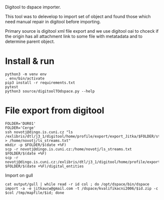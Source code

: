Digitool to dspace importer.

This tool was to delevelop to import set of object and found those which need manual repair in digitool before importing.

Primary source is digitool xml file export and we use digitool oai to chceck if the origin has all attachment link to some file with metatadata and to determine parent object.

# Install & run
```
python3 -m venv env
. env/bin/activate
pip3 install -r requirements.txt
pytest
python3 source/digitoolTOdspace.py --help 
```

# File export from digitool
```
FOLDER='DUR01'
FOLDER='Cerge'
ssh novotj@dingo.is.cuni.cz "ls /exlibris/dtl/j3_1/digitool/home/profile/export/export_Jitka/$FOLDER/streams/ > /home/novotj/ls_streams.txt"
mkdir -p $FOLDER/$(date +%F)
scp -r novotj@dingo.is.cuni.cz:/home/novotj/ls_streams.txt $FOLDER/$(date +%F)
scp -r novotj@dingo.is.cuni.cz:/exlibris/dtl/j3_1/digitool/home/profile/export/export_Jitka/$FOLDER/digital_entities $FOLDER/$(date +%F)/digital_entities
```

Import on gull
```
cat output/gull | while read -r id col ; do /opt/dspace/bin/dspace import -a -e jitkaucw@gmail.com -t /dspace/kvalifikacni2006/$id.zip -c $col /tmp/mapfile/$id; done
```
